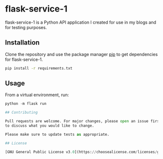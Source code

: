# flask-service-1

flask-service-1 is a Python API application I created for use in my blogs and for testing purposes.

## Installation

Clone the repository and use the package manager [pip](https://pip.pypa.io/en/stable/) to get dependencies for flask-service-1.

```bash
pip install -r requirements.txt
```

## Usage

From a virtual environment, run:

```python
python -m flask run

## Contributing

Pull requests are welcome. For major changes, please open an issue first
to discuss what you would like to change.

Please make sure to update tests as appropriate.

## License

[GNU General Public License v3.0](https://choosealicense.com/licenses/gpl-3.0/)
